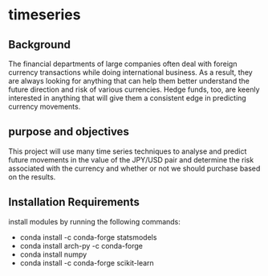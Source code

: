 # timeseries

## Background

The financial departments of large companies often deal with foreign currency transactions while doing international business. As a result, they are always looking for anything that can help them better understand the future direction and risk of various currencies. Hedge funds, too, are keenly interested in anything that will give them a consistent edge in predicting currency movements.

## purpose and objectives
This project will use many time series techniques to analyse and predict future movements in the value of the JPY/USD pair and determine the risk associated with the currency and whether or not we should purchase based on the results.


## Installation Requirements
install modules by running the following commands:

- conda install -c conda-forge statsmodels
- conda install arch-py -c conda-forge
- conda install numpy
- conda install -c conda-forge scikit-learn
